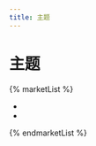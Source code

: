 ```yaml
---
title: 主题
---
```



# 主题

{% marketList %}

<ul>
<li class="theme-list-item"
data-name="fish in the pool"
data-img="/theme/1.png"
data-description="fispo的默认主题"
data-url="https://githubxxx17.github.io/testblog/" />

<li class="theme-list-item"
data-name="particle"
data-img="/theme/2.png"
data-description="测试框架功能的主题（待完善）"
data-url="https://githubxxx17.github.io/fispo-particle/" />
</ul>

{% endmarketList %}